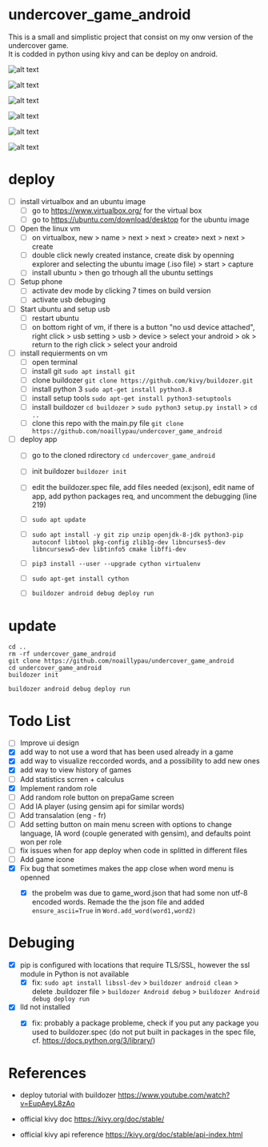 # undercover_game_android

This is a small and simplistic project that consist on my onw version of the undercover game. \
It is codded in python using kivy and can be deploy on android. 

![alt text](src/menu.PNG)

![alt text](src/mots.PNG)

![alt text](src/hist.PNG)

![alt text](src/prepa.PNG)

![alt text](src/prepa2.PNG)

![alt text](src/round.PNG)

# deploy

- [ ] install virtualbox and an ubuntu image
  - [ ] go to https://www.virtualbox.org/ for the virtual box
  - [ ] go to https://ubuntu.com/download/desktop for the ubuntu image
- [ ] Open the linux vm
  - [ ] on virtualbox, new > name > next > next > create> next > next > create
  - [ ] double click newly created instance, create disk by openning explorer and selecting the ubuntu image (.iso file) > start > capture
  - [ ]  install ubuntu > then go trhough all the ubuntu settings
- [ ] Setup phone
  - [ ] activate dev mode by clicking 7 times on build version
  - [ ] activate usb debuging
- [ ] Start ubuntu and setup usb
  - [ ] restart ubuntu
  - [ ] on bottom right of vm, if there is a button "no usd device attached", right click > usb setting > usb > device > select your android > ok > return to the righ click > select your android
- [ ] install requierments on vm
  - [ ] open terminal
  - [ ] install git `sudo apt install git`
  - [ ] clone buildozer `git clone https://github.com/kivy/buildozer.git`
  - [ ] install python 3 `sudo apt-get install python3.8`
  - [ ] install setup tools `sudo apt-get install python3-setuptools`
  - [ ] install buildozer `cd buildozer` > `sudo python3 setup.py install` > `cd ..`
  - [ ] clone this repo with the main.py file `git clone https://github.com/noaillypau/undercover_game_android`
- [ ] deploy app
  - [ ] go to the cloned rdirectory `cd undercover_game_android`
  - [ ] init buildozer `buildozer init`
  - [ ] edit the buildozer.spec file, add files needed (ex:json), edit name of app, add python packages req, and uncomment the debugging (line 219)
  - [ ] `sudo apt update`
  - [ ] `sudo apt install -y git zip unzip openjdk-8-jdk python3-pip autoconf libtool pkg-config zlib1g-dev libncurses5-dev libncursesw5-dev libtinfo5 cmake libffi-dev`
  - [ ] `pip3 install --user --upgrade cython virtualenv`
  - [ ] `sudo apt-get install cython`
  - [ ] `buildozer android debug deploy run`
  
  
  
# update

```ssh
cd ..
rm -rf undercover_game_android
git clone https://github.com/noaillypau/undercover_game_android
cd undercover_game_android
buildozer init
```

```ssh
buildozer android debug deploy run
```

# Todo List

- [ ] Improve ui design
- [x] add way to not use a word that has been used already in a game
- [x] add way to visualize reccorded words, and a possibility to add new ones
- [x] add way to view history of games
- [ ] Add statistics scrren + calculus
- [x] Implement random role
- [ ] Add random role button on prepaGame screen
- [ ] Add IA player (using gensim api for similar words)
- [ ] Add transalation (eng - fr)
- [ ] Add setting button on main menu screen with options to change language, IA word (couple generated with gensim), and defaults point won per role
- [ ] fix issues when for app deploy when code in splitted in different files
- [ ] Add game icone
- [x] Fix bug that sometimes makes the app close when word menu is openned
  - [x] the probelm was due to game_word.json that had some non utf-8 encoded words. Remade the the json file and added `ensure_ascii=True` in `Word.add_word(word1,word2)`
 
  
 # Debuging
 
 - [x] pip is configured with locations that require TLS/SSL, however the ssl module in Python is not available
   - [x] fix: `sudo apt install libssl-dev` > `buildozer android clean` > delete .buildozer file > `buildozer Android debug` > `buildozer Android debug deploy run`
 
 - [x] lld not installed
   - [x] fix: probably a package probleme, check if you put any package you used to buildozer.spec (do not put built in packages in the spec file, cf. https://docs.python.org/3/library/)






# References

* deploy tutorial with buildozer
https://www.youtube.com/watch?v=EupAeyL8zAo

* official kivy doc
https://kivy.org/doc/stable/

* official kivy api reference
https://kivy.org/doc/stable/api-index.html 

